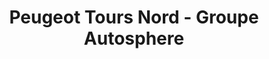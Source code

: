 ---
title: "Peugeot Tours Nord - Groupe Autosphere"
url: /saint-cyr-sur-loire/peugeot-tours-nord-groupe-autosphere/
shop: voiture
---